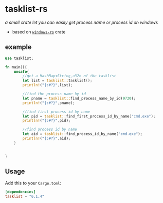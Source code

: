 # tasklist-rs

_a small crate let you can easily get process name or process id on windows_

- based on [`windows-rs`](https://github.com/microsoft/windows-rs) crate 


## example
```rust
use tasklist;

fn main(){
    unsafe{
        //get a HashMap<String,u32> of the tasklist
        let list = tasklist::tasklist();
        println!("{:#?}",list);

        //find the process name by id
        let pname = tasklist::find_process_name_by_id(9720);
        println!("{:#?}",pname);

        //find first process id by name
        let pid = tasklist::find_first_process_id_by_name("cmd.exe");
        println!("{:#?}",pid);

        //find process id by name
        let aid = tasklist::find_process_id_by_name("cmd.exe");
        println!("{:#?}",aid);
    }
    

}
```

## Usage

Add this to your `Cargo.toml`:

```toml
[dependencies]
tasklist = "0.1.4"
```